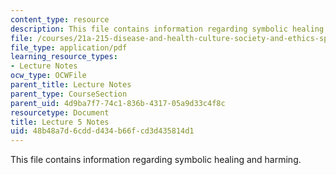 ```yaml
---
content_type: resource
description: This file contains information regarding symbolic healing and harming.
file: /courses/21a-215-disease-and-health-culture-society-and-ethics-spring-2012/48b48a7d6cddd434b66fcd3d435814d1_MIT21A_215S12_lecture_05.pdf
file_type: application/pdf
learning_resource_types:
- Lecture Notes
ocw_type: OCWFile
parent_title: Lecture Notes
parent_type: CourseSection
parent_uid: 4d9ba7f7-74c1-836b-4317-05a9d33c4f8c
resourcetype: Document
title: Lecture 5 Notes
uid: 48b48a7d-6cdd-d434-b66f-cd3d435814d1
---
```

This file contains information regarding symbolic healing and harming.


